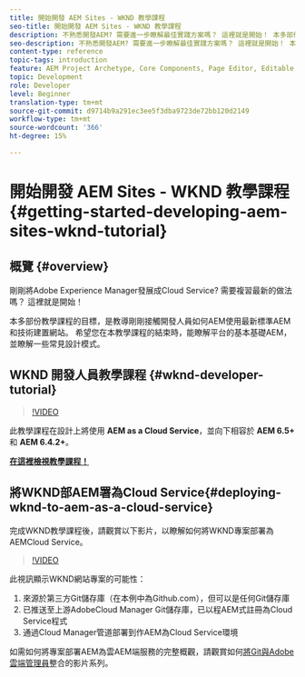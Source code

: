 ```yaml
---
title: 開始開發 AEM Sites - WKND 教學課程
seo-title: 開始開發 AEM Sites - WKND 教學課程
description: 不熟悉開發AEM? 需要進一步瞭解最佳實踐方案嗎？ 這裡就是開始！ 本多部份教學課程的目標，是教導剛剛接觸開發人員如何AEM使用最新標準AEM和技術建置網站。
seo-description: 不熟悉開發AEM? 需要進一步瞭解最佳實踐方案嗎？ 這裡就是開始！ 本多部份教學課程的目標，是教導剛剛接觸開發人員如何AEM使用最新標準AEM和技術建置網站。
content-type: reference
topic-tags: introduction
feature: AEM Project Archetype, Core Components, Page Editor, Editable Templates
topic: Development
role: Developer
level: Beginner
translation-type: tm+mt
source-git-commit: d9714b9a291ec3ee5f3dba9723de72bb120d2149
workflow-type: tm+mt
source-wordcount: '366'
ht-degree: 15%

---
```



# 開始開發 AEM Sites - WKND 教學課程{#getting-started-developing-aem-sites-wknd-tutorial}

## 概覽 {#overview}

剛剛將Adobe Experience Manager發展成Cloud Service? 需要複習最新的做法嗎？ 這裡就是開始！

本多部份教學課程的目標，是教導剛剛接觸開發人員如何AEM使用最新標準AEM和技術建置網站。 希望您在本教學課程的結束時，能瞭解平台的基本基礎AEM，並瞭解一些常見設計模式。

## WKND 開發人員教學課程 {#wknd-developer-tutorial}

>[!VIDEO](https://video.tv.adobe.com/v/30476?quality=12&learn=on)

此教學課程在設計上將使用 **AEM as a Cloud Service**，並向下相容於 **AEM 6.5+** 和 **AEM 6.4.2+**。

**[在這裡檢視教學課程！](https://docs.adobe.com/content/help/zh-Hant/experience-manager-learn/getting-started-wknd-tutorial-develop/overview.html)**

## 將WKND部AEM署為Cloud Service{#deploying-wknd-to-aem-as-a-cloud-service}

完成WKND教學課程後，請觀賞以下影片，以瞭解如何將WKND專案部署為AEMCloud Service。

>[!VIDEO](https://video.tv.adobe.com/v/30191?quality=12&learn=on)

此視訊顯示WKND網站專案的可能性：

1. 來源於第三方Git儲存庫（在本例中為Github.com），但可以是任何Git儲存庫
2. 已推送至上游AdobeCloud Manager Git儲存庫，已以程AEM式註冊為Cloud Service程式
3. 通過Cloud Manager管道部署到作AEM為Cloud Service環境

如需如何將專案部署AEM為雲AEM端服務的完整概觀，請觀賞如何[將Git與Adobe雲端管理員](https://docs.adobe.com/content/help/en/experience-manager-cloud-manager/using/managing-code/setup-cloud-manager-git-integration.html)整合的影片系列。
